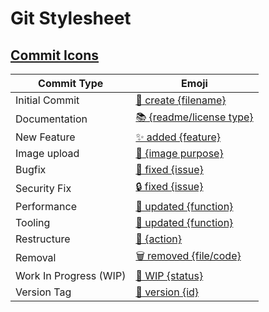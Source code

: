 # Git Stylesheet

## [Commit Icons](https://github.com/dannyfritz/commit-message-emoji)
Commit Type | Emoji
----------  | -----
Initial Commit | [🎉 create {filename}](http://emojipedia.org/party-popper/)
Documentation | [📚 {readme/license type}](http://emojipedia.org/books/)
New Feature | [✨ added {feature}](http://emojipedia.org/sparkles/)
Image upload | [📸 {image purpose}](http://emojipedia.org/camera-with-flash/)
Bugfix | [🐛 fixed {issue}](http://emojipedia.org/bug/)
Security Fix | [🔒 fixed {issue}](https://emojipedia.org/lock/)
Performance | [🐎 updated {function}](http://emojipedia.org/horse/)
Tooling | [🔧 updated {function}](http://emojipedia.org/wrench/)
Restructure | [🎨 {action}](https://emojipedia.org/artist-palette/)
Removal | [🗑️ removed {file/code}](http://emojipedia.org/wastebasket/)
Work In Progress (WIP) | [🚧 WIP {status}](http://emojipedia.org/construction-sign/)
Version Tag | [🔖 version {id}](http://emojipedia.org/bookmark/)

